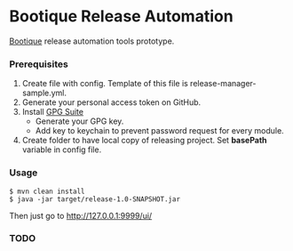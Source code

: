# Bootique Release Automation 

[Bootique](https://bootique.io) release automation tools prototype.

### Prerequisites

1. Create file with config. Template of this file is release-manager-sample.yml.
2. Generate your personal access token on GitHub.
3. Install [GPG Suite](https://gpgtools.org) 
   - Generate your GPG key.
   - Add key to keychain to prevent password request for every module.
4. Create folder to have local copy of releasing project. Set __basePath__ variable in config file.

### Usage
```
$ mvn clean install
$ java -jar target/release-1.0-SNAPSHOT.jar
```

Then just go to http://127.0.0.1:9999/ui/

### TODO

